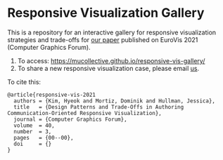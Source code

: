 # Responsive Visualization Gallery

This is a repository for an interactive gallery for responsive visualization strategies and trade-offs for [our paper](update-link) published on EuroVis 2021 (Computer Graphics Forum).

1. To access: https://mucollective.github.io/responsive-vis-gallery/
2. To share a new responsive visualization case, please email [us](hyeok@northwestern.edu).

To cite this:

```
@article{responsive-vis-2021
  authors = {Kim, Hyeok and Mortiz, Dominik and Hullman, Jessica},
  title   = {Design Patterns and Trade-Offs in Authoring Communication-Oriented Responsive Visualization},
  journal = {Computer Graphics Forum},
  volume  = 40,
  number  = 3,
  pages   = {00--00},
  doi     = {}
}
```
